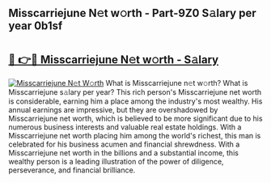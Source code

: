 ## Misscarriejune N𝚎t w𝚘rth - Part-9Z0 S𝚊lary per year 0b1sf

# <h2><a href="http://gc28cjz.nevu.top/?p=Misscarriejune">🔗 👉🔴 Misscarriejune N𝚎t w𝚘rth - S𝚊lary</a></h2>

[![Misscarriejune N𝚎t W𝚘rth](https://i.imgur.com/Oavwk0R.jpeg)](http://gc28cjz.nevu.top/?p=Misscarriejune)
What is Misscarriejune n𝚎t w𝚘rth? What is Misscarriejune s𝚊lary per year?
This rich person's Misscarriejune net worth is considerable, earning him a place among the industry's most wealthy. His annual earnings are impressive, but they are overshadowed by Misscarriejune net worth, which is believed to be more significant due to his numerous business interests and valuable real estate holdings. With a Misscarriejune net worth placing him among the world's richest, this man is celebrated for his business acumen and financial shrewdness. With a Misscarriejune net worth in the billions and a substantial income, this wealthy person is a leading illustration of the power of diligence, perseverance, and financial brilliance.
